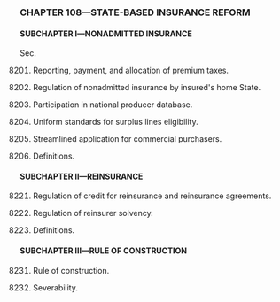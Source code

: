 ### **CHAPTER 108—STATE-BASED INSURANCE REFORM** ###

#### SUBCHAPTER I—NONADMITTED INSURANCE ####

Sec.

8201. Reporting, payment, and allocation of premium taxes.

8202. Regulation of nonadmitted insurance by insured's home State.

8203. Participation in national producer database.

8204. Uniform standards for surplus lines eligibility.

8205. Streamlined application for commercial purchasers.

8206. Definitions.

#### SUBCHAPTER II—REINSURANCE ####

8221. Regulation of credit for reinsurance and reinsurance agreements.

8222. Regulation of reinsurer solvency.

8223. Definitions.

#### SUBCHAPTER III—RULE OF CONSTRUCTION ####

8231. Rule of construction.

8232. Severability.